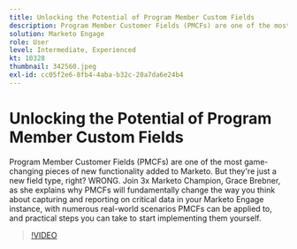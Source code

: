 ```yaml
---
title: Unlocking the Potential of Program Member Custom Fields
description: Program Member Customer Fields (PMCFs) are one of the most game-changing pieces of new functionality added to Marketo.
solution: Marketo Engage
role: User
level: Intermediate, Experienced
kt: 10328
thumbnail: 342560.jpeg
exl-id: cc05f2e6-8fb4-4aba-b32c-20a7da6e24b4
---
```

# Unlocking the Potential of Program Member Custom Fields

Program Member Customer Fields (PMCFs) are one of the most game-changing pieces of new functionality added to Marketo. But they're just a new field type, right? WRONG. Join 3x Marketo Champion, Grace Brebner, as she explains why PMCFs will fundamentally change the way you think about capturing and reporting on critical data in your Marketo Engage instance, with numerous real-world scenarios PMCFs can be applied to, and practical steps you can take to start implementing them yourself.

>[!VIDEO](https://video.tv.adobe.com/v/342560/?quality=12&learn=on)

